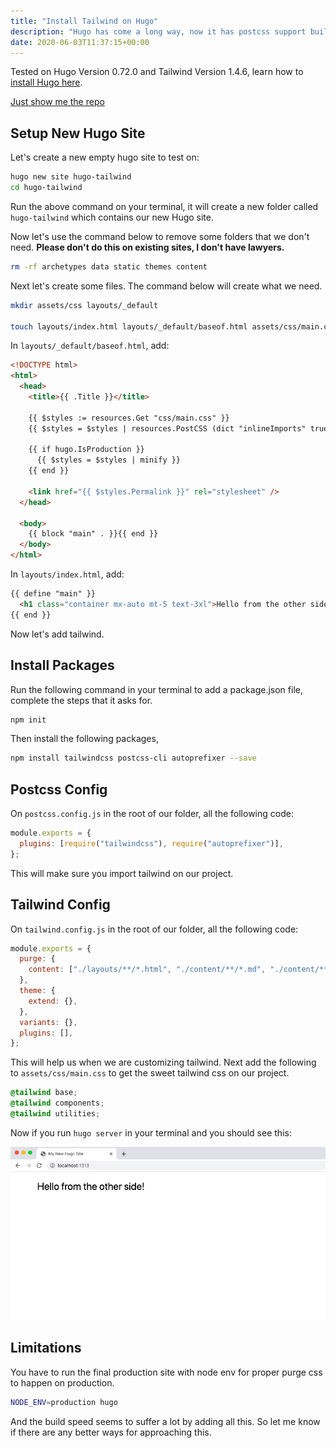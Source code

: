 ```yaml
---
title: "Install Tailwind on Hugo"
description: "Hugo has come a long way, now it has postcss support built in so we can now use all the goodness that comes with it. In this blog let's install TailwindCSS on Hugo."
date: 2020-06-03T11:37:15+00:00
---
```


Tested on Hugo Version 0.72.0 and Tailwind Version 1.4.6, learn how to [install Hugo here](https://gohugo.io/getting-started/installing/).

[Just show me the repo](https://github.com/praveenjuge/hugo-tailwind)

## Setup New Hugo Site

Let's create a new empty hugo site to test on:

```sh
hugo new site hugo-tailwind
cd hugo-tailwind
```

Run the above command on your terminal, it will create a new folder called `hugo-tailwind` which contains our new Hugo site.

Now let's use the command below to remove some folders that we don't need. **Please don't do this on existing sites, I don't have lawyers.**

```sh
rm -rf archetypes data static themes content
```

Next let's create some files. The command below will create what we need.

```sh
mkdir assets/css layouts/_default

touch layouts/index.html layouts/_default/baseof.html assets/css/main.css postcss.config.js tailwind.config.js
```

In `layouts/_default/baseof.html`, add:

```html
<!DOCTYPE html>
<html>
  <head>
    <title>{{ .Title }}</title>

    {{ $styles := resources.Get "css/main.css" }}
    {{ $styles = $styles | resources.PostCSS (dict "inlineImports" true) }}

    {{ if hugo.IsProduction }}
      {{ $styles = $styles | minify }}
    {{ end }}

    <link href="{{ $styles.Permalink }}" rel="stylesheet" />
  </head>

  <body>
    {{ block "main" . }}{{ end }}
  </body>
</html>
```

In `layouts/index.html`, add:

```html
{{ define "main" }}
  <h1 class="container mx-auto mt-5 text-3xl">Hello from the other side!</h1>
{{ end }}
```

<!-- Now if you run `hugo server` in your terminal and you should see this:

Screenshot of hugo site without styles -->

Now let's add tailwind.

## Install Packages

Run the following command in your terminal to add a package.json file, complete the steps that it asks for.

```sh
npm init
```

Then install the following packages,

```sh
npm install tailwindcss postcss-cli autoprefixer --save
```

## Postcss Config

On `postcss.config.js` in the root of our folder, all the following code:

```js
module.exports = {
  plugins: [require("tailwindcss"), require("autoprefixer")],
};
```

This will make sure you import tailwind on our project.

## Tailwind Config

On `tailwind.config.js` in the root of our folder, all the following code:

```js
module.exports = {
  purge: {
    content: ["./layouts/**/*.html", "./content/**/*.md", "./content/**/*.html"],
  },
  theme: {
    extend: {},
  },
  variants: {},
  plugins: [],
};
```

This will help us when we are customizing tailwind. Next add the following to `assets/css/main.css` to get the sweet tailwind css on our project.

```css
@tailwind base;
@tailwind components;
@tailwind utilities;
```

Now if you run `hugo server` in your terminal and you should see this:

![Screenshot of hugo site with tailwind styles](1.png)

## Limitations

You have to run the final production site with node env for proper purge css to happen on production.

```sh
NODE_ENV=production hugo
```

And the build speed seems to suffer a lot by adding all this. So let me know if there are any better ways for approaching this.
